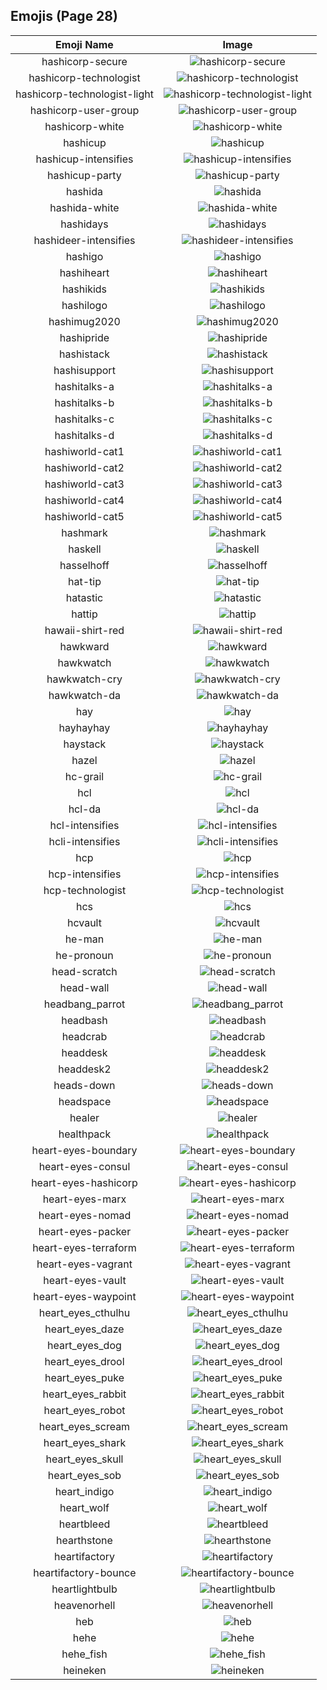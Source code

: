 
  ## Emojis (Page 28)
  |Emoji Name|Image|
  | :-: | :-: |
  |hashicorp-secure| ![hashicorp-secure](/output/hashicorp-secure.png)|
  |hashicorp-technologist| ![hashicorp-technologist](/output/hashicorp-technologist.png)|
  |hashicorp-technologist-light| ![hashicorp-technologist-light](/output/hashicorp-technologist-light.png)|
  |hashicorp-user-group| ![hashicorp-user-group](/output/hashicorp-user-group.png)|
  |hashicorp-white| ![hashicorp-white](/output/hashicorp-white.png)|
  |hashicup| ![hashicup](/output/hashicup.png)|
  |hashicup-intensifies| ![hashicup-intensifies](/output/hashicup-intensifies.gif)|
  |hashicup-party| ![hashicup-party](/output/hashicup-party.gif)|
  |hashida| ![hashida](/output/hashida.png)|
  |hashida-white| ![hashida-white](/output/hashida-white.png)|
  |hashidays| ![hashidays](/output/hashidays.png)|
  |hashideer-intensifies| ![hashideer-intensifies](/output/hashideer-intensifies.gif)|
  |hashigo| ![hashigo](/output/hashigo.jpg)|
  |hashiheart| ![hashiheart](/output/hashiheart.png)|
  |hashikids| ![hashikids](/output/hashikids.png)|
  |hashilogo| ![hashilogo](/output/hashilogo.jpg)|
  |hashimug2020| ![hashimug2020](/output/hashimug2020.png)|
  |hashipride| ![hashipride](/output/hashipride.png)|
  |hashistack| ![hashistack](/output/hashistack.png)|
  |hashisupport| ![hashisupport](/output/hashisupport.png)|
  |hashitalks-a| ![hashitalks-a](/output/hashitalks-a.png)|
  |hashitalks-b| ![hashitalks-b](/output/hashitalks-b.png)|
  |hashitalks-c| ![hashitalks-c](/output/hashitalks-c.png)|
  |hashitalks-d| ![hashitalks-d](/output/hashitalks-d.png)|
  |hashiworld-cat1| ![hashiworld-cat1](/output/hashiworld-cat1.png)|
  |hashiworld-cat2| ![hashiworld-cat2](/output/hashiworld-cat2.png)|
  |hashiworld-cat3| ![hashiworld-cat3](/output/hashiworld-cat3.png)|
  |hashiworld-cat4| ![hashiworld-cat4](/output/hashiworld-cat4.png)|
  |hashiworld-cat5| ![hashiworld-cat5](/output/hashiworld-cat5.png)|
  |hashmark| ![hashmark](/output/hashmark.jpg)|
  |haskell| ![haskell](/output/haskell.png)|
  |hasselhoff| ![hasselhoff](/output/hasselhoff.jpg)|
  |hat-tip| ![hat-tip](/output/hat-tip.gif)|
  |hatastic| ![hatastic](/output/hatastic.jpg)|
  |hattip| ![hattip](/output/hattip.png)|
  |hawaii-shirt-red| ![hawaii-shirt-red](/output/hawaii-shirt-red.png)|
  |hawkward| ![hawkward](/output/hawkward.jpg)|
  |hawkwatch| ![hawkwatch](/output/hawkwatch.png)|
  |hawkwatch-cry| ![hawkwatch-cry](/output/hawkwatch-cry.png)|
  |hawkwatch-da| ![hawkwatch-da](/output/hawkwatch-da.png)|
  |hay| ![hay](/output/hay.png)|
  |hayhayhay| ![hayhayhay](/output/hayhayhay.png)|
  |haystack| ![haystack](/output/haystack.png)|
  |hazel| ![hazel](/output/hazel.png)|
  |hc-grail| ![hc-grail](/output/hc-grail.png)|
  |hcl| ![hcl](/output/hcl.png)|
  |hcl-da| ![hcl-da](/output/hcl-da.png)|
  |hcl-intensifies| ![hcl-intensifies](/output/hcl-intensifies.gif)|
  |hcli-intensifies| ![hcli-intensifies](/output/hcli-intensifies.gif)|
  |hcp| ![hcp](/output/hcp.png)|
  |hcp-intensifies| ![hcp-intensifies](/output/hcp-intensifies.gif)|
  |hcp-technologist| ![hcp-technologist](/output/hcp-technologist.png)|
  |hcs| ![hcs](/output/hcs.png)|
  |hcvault| ![hcvault](/output/hcvault.png)|
  |he-man| ![he-man](/output/he-man.png)|
  |he-pronoun| ![he-pronoun](/output/he-pronoun.png)|
  |head-scratch| ![head-scratch](/output/head-scratch.gif)|
  |head-wall| ![head-wall](/output/head-wall.gif)|
  |headbang_parrot| ![headbang_parrot](/output/headbang_parrot.gif)|
  |headbash| ![headbash](/output/headbash.gif)|
  |headcrab| ![headcrab](/output/headcrab.gif)|
  |headdesk| ![headdesk](/output/headdesk.gif)|
  |headdesk2| ![headdesk2](/output/headdesk2.gif)|
  |heads-down| ![heads-down](/output/heads-down.png)|
  |headspace| ![headspace](/output/headspace.png)|
  |healer| ![healer](/output/healer.jpg)|
  |healthpack| ![healthpack](/output/healthpack.png)|
  |heart-eyes-boundary| ![heart-eyes-boundary](/output/heart-eyes-boundary.png)|
  |heart-eyes-consul| ![heart-eyes-consul](/output/heart-eyes-consul.png)|
  |heart-eyes-hashicorp| ![heart-eyes-hashicorp](/output/heart-eyes-hashicorp.png)|
  |heart-eyes-marx| ![heart-eyes-marx](/output/heart-eyes-marx.png)|
  |heart-eyes-nomad| ![heart-eyes-nomad](/output/heart-eyes-nomad.png)|
  |heart-eyes-packer| ![heart-eyes-packer](/output/heart-eyes-packer.png)|
  |heart-eyes-terraform| ![heart-eyes-terraform](/output/heart-eyes-terraform.png)|
  |heart-eyes-vagrant| ![heart-eyes-vagrant](/output/heart-eyes-vagrant.png)|
  |heart-eyes-vault| ![heart-eyes-vault](/output/heart-eyes-vault.png)|
  |heart-eyes-waypoint| ![heart-eyes-waypoint](/output/heart-eyes-waypoint.png)|
  |heart_eyes_cthulhu| ![heart_eyes_cthulhu](/output/heart_eyes_cthulhu.png)|
  |heart_eyes_daze| ![heart_eyes_daze](/output/heart_eyes_daze.png)|
  |heart_eyes_dog| ![heart_eyes_dog](/output/heart_eyes_dog.png)|
  |heart_eyes_drool| ![heart_eyes_drool](/output/heart_eyes_drool.png)|
  |heart_eyes_puke| ![heart_eyes_puke](/output/heart_eyes_puke.png)|
  |heart_eyes_rabbit| ![heart_eyes_rabbit](/output/heart_eyes_rabbit.png)|
  |heart_eyes_robot| ![heart_eyes_robot](/output/heart_eyes_robot.png)|
  |heart_eyes_scream| ![heart_eyes_scream](/output/heart_eyes_scream.png)|
  |heart_eyes_shark| ![heart_eyes_shark](/output/heart_eyes_shark.png)|
  |heart_eyes_skull| ![heart_eyes_skull](/output/heart_eyes_skull.png)|
  |heart_eyes_sob| ![heart_eyes_sob](/output/heart_eyes_sob.png)|
  |heart_indigo| ![heart_indigo](/output/heart_indigo.png)|
  |heart_wolf| ![heart_wolf](/output/heart_wolf.png)|
  |heartbleed| ![heartbleed](/output/heartbleed.png)|
  |hearthstone| ![hearthstone](/output/hearthstone.png)|
  |heartifactory| ![heartifactory](/output/heartifactory.png)|
  |heartifactory-bounce| ![heartifactory-bounce](/output/heartifactory-bounce.gif)|
  |heartlightbulb| ![heartlightbulb](/output/heartlightbulb.png)|
  |heavenorhell| ![heavenorhell](/output/heavenorhell.png)|
  |heb| ![heb](/output/heb.png)|
  |hehe| ![hehe](/output/hehe.png)|
  |hehe_fish| ![hehe_fish](/output/hehe_fish.png)|
  |heineken| ![heineken](/output/heineken.png)|
  